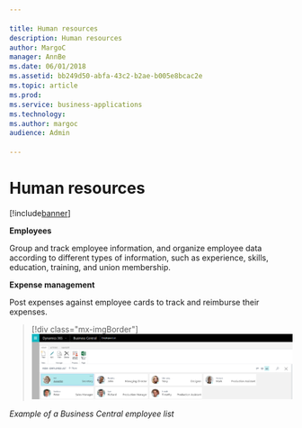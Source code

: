 ```yaml
---

title: Human resources
description: Human resources
author: MargoC
manager: AnnBe
ms.date: 06/01/2018
ms.assetid: bb249d50-abfa-43c2-b2ae-b005e8bcac2e
ms.topic: article
ms.prod: 
ms.service: business-applications
ms.technology: 
ms.author: margoc
audience: Admin

---
```

#  Human resources




[!include[banner](../../includes/banner.md)]

**Employees**

Group and track employee information, and organize employee data according to
different types of information, such as experience, skills, education, training,
and union membership.

**Expense management**

Post expenses against employee cards to track and reimburse their expenses.

> [!div class="mx-imgBorder"] 
> ![A screenshot of a Business Central employee list](media/human-resources-1.png "A screenshot of a Business Central employee list")
<!-- SMB_BusinessCentral_EmployeeList_A.png -->


*Example of a Business Central employee list*
